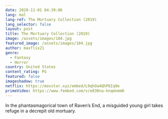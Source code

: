 ```yaml
---
date: 2020-11-01 04:39:06
lang: mal
lang-ref: The Mortuary Collection (2019)
lang_selector: false
layout: post
title: The Mortuary Collection (2019)
image: /assets/images/184.jpg
featured_image: /assets/images/184.jpg
author: maxflix21
genre:
  - Fantasy
  - Horror
country: United States
content_rating: PG
featured: false
imageshadow: true
netflix: https://movstar.xyz/embed/L9qhOa4QhP6Iq9e
primeVideo: https://www.fembed.com/v/e830na-knqmnmm0
---
```

In the phantasmagorical town of Raven’s End, a misguided young girl takes refuge in a decrepit old mortuary.